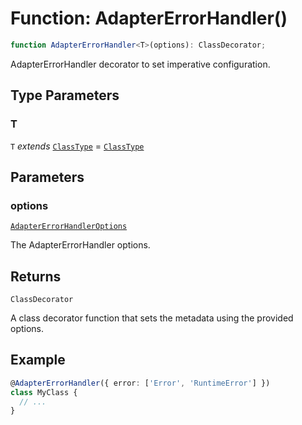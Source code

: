 # Function: AdapterErrorHandler()

```ts
function AdapterErrorHandler<T>(options): ClassDecorator;
```

AdapterErrorHandler decorator to set imperative configuration.

## Type Parameters

### T

`T` *extends* [`ClassType`](../../../declarations/type-aliases/ClassType.md) = [`ClassType`](../../../declarations/type-aliases/ClassType.md)

## Parameters

### options

[`AdapterErrorHandlerOptions`](../../../declarations/interfaces/AdapterErrorHandlerOptions.md)

The AdapterErrorHandler options.

## Returns

`ClassDecorator`

A class decorator function that sets the metadata using the provided options.

## Example

```typescript
@AdapterErrorHandler({ error: ['Error', 'RuntimeError'] })
class MyClass {
  // ...
}
```
